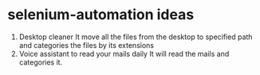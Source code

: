 # selenium-automation ideas 
1. Desktop cleaner
    It move all the files from the desktop to specified path and categories the files by its extensions 
2. Voice assistant to read your mails daily 
    It will read the mails and categories it.